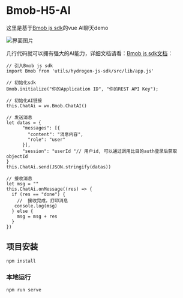 # Bmob-H5-AI

这里是基于[Bmob js sdk](http://doc.bmobapp.com/data/wechat_app_new/index.html#ai)的vue AI聊天demo

![ 界面图片](https://upload-images.jianshu.io/upload_images/10949492-387b69b4b0ee807e.png?imageMogr2/auto-orient/strip%7CimageView2/2/w/1240)



几行代码就可以拥有强大的AI能力，详细文档请看：[Bmob js sdk文档](http://doc.bmobapp.com/data/wechat_app_new/index.html#ai)：
```
// 引入Bmob js sdk
import Bmob from 'utils/hydrogen-js-sdk/src/lib/app.js'

// 初始化sdk
Bmob.initialize("你的Application ID", "你的REST API Key");

// 初始化AI链接
this.ChatAi = wx.Bmob.ChatAI()

// 发送消息
let datas = {
      "messages": [{
        "content": "消息内容",
        "role": "user"
      }],
      "session": "userId "// 用户id, 可以通过调用比目的auth登录后获取objectId
}
this.ChatAi.send(JSON.stringify(datas))

// 接收消息
let msg = ""
this.ChatAi.onMessage((res) => {
  if (res == "done") {
    //  接收完成，打印消息
   console.log(msg)
  } else {
    msg = msg + res
  }
})

```


## 项目安装
```
npm install
```

### 本地运行
```
npm run serve
```
